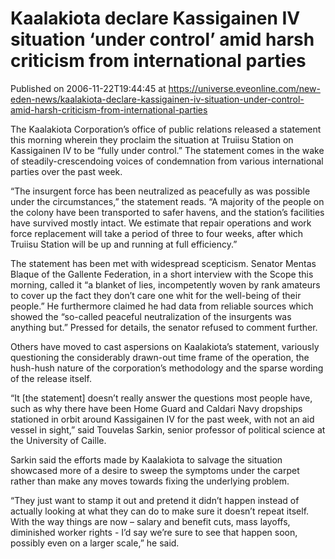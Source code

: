 # Kaalakiota declare Kassigainen IV situation ‘under control’ amid harsh criticism from international parties
Published on 2006-11-22T19:44:45 at https://universe.eveonline.com/new-eden-news/kaalakiota-declare-kassigainen-iv-situation-under-control-amid-harsh-criticism-from-international-parties

The Kaalakiota Corporation’s office of public relations released a statement this morning wherein they proclaim the situation at Truiisu Station on Kassigainen IV to be “fully under control.” The statement comes in the wake of steadily-crescendoing voices of condemnation from various international parties over the past week.   
  
“The insurgent force has been neutralized as peacefully as was possible under the circumstances,” the statement reads. “A majority of the people on the colony have been transported to safer havens, and the station’s facilities have survived mostly intact. We estimate that repair operations and work force replacement will take a period of three to four weeks, after which Truiisu Station will be up and running at full efficiency.”   
  
The statement has been met with widespread scepticism. Senator Mentas Blaque of the Gallente Federation, in a short interview with the Scope this morning, called it “a blanket of lies, incompetently woven by rank amateurs to cover up the fact they don’t care one whit for the well-being of their people.” He furthermore claimed he had data from reliable sources which showed the “so-called peaceful neutralization of the insurgents was anything but.” Pressed for details, the senator refused to comment further.   
  
Others have moved to cast aspersions on Kaalakiota’s statement, variously questioning the considerably drawn-out time frame of the operation, the hush-hush nature of the corporation’s methodology and the sparse wording of the release itself.   
  
“It [the statement] doesn’t really answer the questions most people have, such as why there have been Home Guard and Caldari Navy dropships stationed in orbit around Kassigainen IV for the past week, with not an aid vessel in sight,” said Touvelas Sarkin, senior professor of political science at the University of Caille.   
  
Sarkin said the efforts made by Kaalakiota to salvage the situation showcased more of a desire to sweep the symptoms under the carpet rather than make any moves towards fixing the underlying problem.   
  
“They just want to stamp it out and pretend it didn’t happen instead of actually looking at what they can do to make sure it doesn’t repeat itself. With the way things are now – salary and benefit cuts, mass layoffs, diminished worker rights - I’d say we’re sure to see that happen soon, possibly even on a larger scale,” he said.
